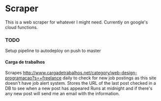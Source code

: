 # Scraper

This is a web scraper for whatever I might need. Currently on google's cloud functions.

### TODO
Setup pipeline to autodeploy on push to master

#### Carga de trabalhos

Scrapes http://www.cargadetrabalhos.net/category/web-design-programacao?s=+freelance daily to check for new job postings as this site doesn't have job alert system. 
Stores the URL of the last post checked in a DB to see when a new post has appeared
Runs at midnight and if there's any new post will send me an email with the information.
